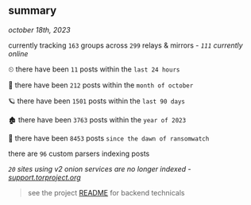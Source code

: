 
## summary
_october 18th, 2023_

currently tracking `163` groups across `299` relays & mirrors - _`111` currently online_

⏲ there have been `11` posts within the `last 24 hours`

🦈 there have been `212` posts within the `month of october`

🪐 there have been `1501` posts within the `last 90 days`

🏚 there have been `3763` posts within the `year of 2023`

🦕 there have been `8453` posts `since the dawn of ransomwatch`

there are `96` custom parsers indexing posts

_`20` sites using v2 onion services are no longer indexed - [support.torproject.org](https://support.torproject.org/onionservices/v2-deprecation/)_

> see the project [README](https://github.com/joshhighet/ransomwatch#ransomwatch--) for backend technicals
